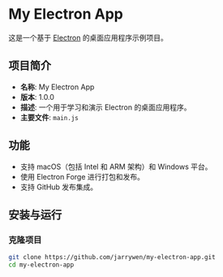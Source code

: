 # My Electron App

这是一个基于 [Electron](https://www.electronjs.org/) 的桌面应用程序示例项目。

## 项目简介

- **名称**: My Electron App
- **版本**: 1.0.0
- **描述**: 一个用于学习和演示 Electron 的桌面应用程序。
- **主要文件**: `main.js`

## 功能

- 支持 macOS（包括 Intel 和 ARM 架构）和 Windows 平台。
- 使用 Electron Forge 进行打包和发布。
- 支持 GitHub 发布集成。

## 安装与运行

### 克隆项目
```bash
git clone https://github.com/jarrywen/my-electron-app.git
cd my-electron-app